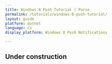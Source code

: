 ```yaml
---
title: Windows 8 Push Tutorial | Parse
permalink: /tutorials/windows-8-push-tutorial/
layout: guide
platform: dotnet
language: cs
display_platform: Windows 8 Push Notifications

---
```


## Under construction

